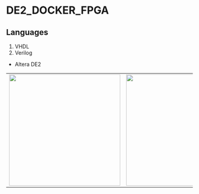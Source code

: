 # DE2_DOCKER_FPGA


## Languages
1. VHDL
2. Verilog

- Altera DE2

<div style="text-align: center"><table><tr>
<td style="text-align: center">
 
<img src="https://github.com/JAICHANGPARK/DE2_DOCKER_VHDL_FPGA/blob/master/img/20180918_215910.jpg" width="300">
 
</td>
<td style="text-align: center">
<img src="https://github.com/JAICHANGPARK/DE2_DOCKER_VHDL_FPGA/blob/master/img/20180918_224113.jpg" width="300">
</td>

</tr></table></div>
